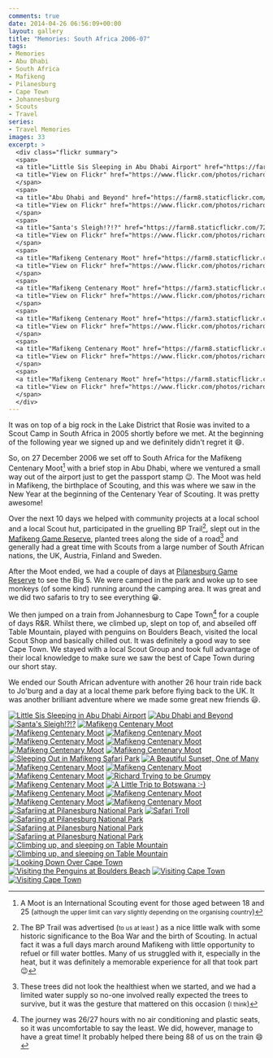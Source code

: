 ```yaml
---
comments: true
date: 2014-04-26 06:56:09+00:00
layout: gallery
title: "Memories: South Africa 2006-07"
tags:
- Memories
- Abu Dhabi
- South Africa
- Mafikeng
- Pilanesburg
- Cape Town
- Johannesburg
- Scouts
- Travel
series: 
- Travel Memories
images: 33
excerpt: >
  <div class="flickr summary">
  <span>
  <a title="Little Sis Sleeping in Abu Dhabi Airport" href="https://farm8.staticflickr.com/7028/13932366814_56cf313055_b.jpg" class="image cboxElement" rel="gallery7"><img src="https://farm8.staticflickr.com/7028/13932366814_56cf313055_q.jpg" alt="Little Sis Sleeping in Abu Dhabi Airport"></a>
  <a title="View on Flickr" href="https://www.flickr.com/photos/richard-perry/13932366814/" class="flickrlink"> </a>
  </span>
  <span>
  <a title="Abu Dhabi and Beyond" href="https://farm8.staticflickr.com/7175/13908820042_be05742098_b.jpg" class="image cboxElement" rel="gallery7"><img src="https://farm8.staticflickr.com/7175/13908820042_be05742098_q.jpg" alt="Abu Dhabi and Beyond"></a>
  <a title="View on Flickr" href="https://www.flickr.com/photos/richard-perry/13908820042/" class="flickrlink"> </a>
  </span>
  <span>
  <a title="Santa's Sleigh!?!?" href="https://farm8.staticflickr.com/7272/13908816961_305519be53_b.jpg" class="image cboxElement" rel="gallery7"><img src="https://farm8.staticflickr.com/7272/13908816961_305519be53_q.jpg" alt="Santa's Sleigh!?!?"></a>
  <a title="View on Flickr" href="https://www.flickr.com/photos/richard-perry/13908816961/" class="flickrlink"> </a>
  </span>
  <span>
  <a title="Mafikeng Centenary Moot" href="https://farm8.staticflickr.com/7096/13908823611_e53329b135_b.jpg" class="image cboxElement" rel="gallery7"><img src="https://farm8.staticflickr.com/7096/13908823611_e53329b135_q.jpg" alt="Mafikeng Centenary Moot"></a>
  <a title="View on Flickr" href="https://www.flickr.com/photos/richard-perry/13908823611/" class="flickrlink"> </a>
  </span>
  <span>
  <a title="Mafikeng Centenary Moot" href="https://farm3.staticflickr.com/2905/13908828361_d7fc396ce8_b.jpg" class="image cboxElement" rel="gallery7"><img src="https://farm3.staticflickr.com/2905/13908828361_d7fc396ce8_q.jpg" alt="Mafikeng Centenary Moot"></a>
  <a title="View on Flickr" href="https://www.flickr.com/photos/richard-perry/13908828361/" class="flickrlink"> </a>
  </span>
  <span>
  <a title="Mafikeng Centenary Moot" href="https://farm3.staticflickr.com/2921/13932396594_e3635d4204_b.jpg" class="image cboxElement" rel="gallery7"><img src="https://farm3.staticflickr.com/2921/13932396594_e3635d4204_q.jpg" alt="Mafikeng Centenary Moot"></a>
  <a title="View on Flickr" href="https://www.flickr.com/photos/richard-perry/13932396594/" class="flickrlink"> </a>
  </span>
  <span>
  <a title="Mafikeng Centenary Moot" href="https://farm8.staticflickr.com/7048/13932400804_875d828a19_b.jpg" class="image cboxElement" rel="gallery7"><img src="https://farm8.staticflickr.com/7048/13932400804_875d828a19_q.jpg" alt="Mafikeng Centenary Moot"></a>
  <a title="View on Flickr" href="https://www.flickr.com/photos/richard-perry/13932400804/" class="flickrlink"> </a>
  </span>
  <span>
  <a title="Mafikeng Centenary Moot" href="https://farm8.staticflickr.com/7136/13908843651_fa9611370d_b.jpg" class="image cboxElement" rel="gallery7"><img src="https://farm8.staticflickr.com/7136/13908843651_fa9611370d_q.jpg" alt="Mafikeng Centenary Moot"></a>
  <a title="View on Flickr" href="https://www.flickr.com/photos/richard-perry/13908843651/" class="flickrlink"> </a>
  </span>
  </div>
---
```


It was on top of a big rock in the Lake District that Rosie was invited to a Scout Camp in South
Africa in 2005 shortly before we met. At the beginning of the following year we signed up and we
definitely didn't regret it :smile:. 

So, on 27 December 2006 we set off to South Africa for the Mafikeng Centenary Moot[^1] with a brief
stop in Abu Dhabi, where we ventured a small way out of the airport just to get the passport stamp
:wink:. The Moot was held in Mafikeng, the birthplace of Scouting, and this was where we saw in the
New Year at the beginning of the Centenary Year of Scouting. It was pretty awesome! 

Over the next 10 days we helped with community projects at a local school and a local Scout hut,
participated in the gruelling BP Trail[^2], slept out in the [Mafikeng Game Reserve][maf], planted
trees along the side of a road[^3] and generally had a great time with Scouts from a large number of
South African nations, the UK, Austria, Finland and Sweden. 

After the Moot ended, we had a couple of days at [Pilanesburg Game Reserve][pil] to see the Big 5.
We were camped in the park and woke up to see monkeys (of some kind) running around the camping
area. It was great and we did two safaris to try to see everything :grinning:.

We then jumped on a train from Johannesburg to Cape Town[^4] for a couple of days R&R. Whilst there,
we climbed up, slept on top of, and abseiled off Table Mountain, played with penguins on Boulders
Beach, visited the local Scout Shop and basically chilled out. It was definitely a good way to see
Cape Town. We stayed with a local Scout Group and took full advantage of their local knowledge to
make sure we saw the best of Cape Town during our short stay. 

We ended our South African adventure with another 26 hour train ride back to Jo'burg and a day at a
local theme park before flying back to the UK. It was another brilliant adventure where we made some
great new friends :smiley:.

[^1]: A Moot is an International Scouting event for those aged between 18 and 25 (<small>although the upper limit can vary slightly depending on the organising country</small>)
[^2]: The BP Trail was advertised (<small>to us at least </small>) as a nice little walk with some historic significance to the Boa War and the birth of Scouting. In actual fact it was a full days march around Mafikeng with little opportunity to refuel or fill water bottles. Many of us struggled with it, especially in the heat, but it was definitely a memorable experience for all that took part :wink:
[^3]: These trees did not look the healthiest when we started, and we had a limited water supply so no-one involved really expected the trees to survive, but it was the gesture that mattered on this occasion (<small>I think</small>)
[^4]: The journey was 26/27 hours with no air conditioning and plastic seats, so it was uncomfortable to say the least. We did, however, manage to have a great time! It probably helped there being 88 of us on the train :smile:

<div class="flickr gallery">
<span>
<a title="Little Sis Sleeping in Abu Dhabi Airport" href="https://farm8.staticflickr.com/7028/13932366814_56cf313055_b.jpg" class="image cboxElement" rel="gallery0"><img src="https://farm8.staticflickr.com/7028/13932366814_56cf313055_q.jpg" alt="Little Sis Sleeping in Abu Dhabi Airport"></a>
<a title="View on Flickr" href="https://www.flickr.com/photos/richard-perry/13932366814/" class="flickrlink"> </a>
</span>
<span>
<a title="Abu Dhabi and Beyond" href="https://farm8.staticflickr.com/7175/13908820042_be05742098_b.jpg" class="image cboxElement" rel="gallery0"><img src="https://farm8.staticflickr.com/7175/13908820042_be05742098_q.jpg" alt="Abu Dhabi and Beyond"></a>
<a title="View on Flickr" href="https://www.flickr.com/photos/richard-perry/13908820042/" class="flickrlink"> </a>
</span>
<span>
<a title="Santa's Sleigh!?!?" href="https://farm8.staticflickr.com/7272/13908816961_305519be53_b.jpg" class="image cboxElement" rel="gallery0"><img src="https://farm8.staticflickr.com/7272/13908816961_305519be53_q.jpg" alt="Santa's Sleigh!?!?"></a>
<a title="View on Flickr" href="https://www.flickr.com/photos/richard-perry/13908816961/" class="flickrlink"> </a>
</span>
<span>
<a title="Mafikeng Centenary Moot" href="https://farm8.staticflickr.com/7096/13908823611_e53329b135_b.jpg" class="image cboxElement" rel="gallery0"><img src="https://farm8.staticflickr.com/7096/13908823611_e53329b135_q.jpg" alt="Mafikeng Centenary Moot"></a>
<a title="View on Flickr" href="https://www.flickr.com/photos/richard-perry/13908823611/" class="flickrlink"> </a>
</span>
<span>
<a title="Mafikeng Centenary Moot" href="https://farm3.staticflickr.com/2905/13908828361_d7fc396ce8_b.jpg" class="image cboxElement" rel="gallery0"><img src="https://farm3.staticflickr.com/2905/13908828361_d7fc396ce8_q.jpg" alt="Mafikeng Centenary Moot"></a>
<a title="View on Flickr" href="https://www.flickr.com/photos/richard-perry/13908828361/" class="flickrlink"> </a>
</span>
<span>
<a title="Mafikeng Centenary Moot" href="https://farm3.staticflickr.com/2921/13932396594_e3635d4204_b.jpg" class="image cboxElement" rel="gallery0"><img src="https://farm3.staticflickr.com/2921/13932396594_e3635d4204_q.jpg" alt="Mafikeng Centenary Moot"></a>
<a title="View on Flickr" href="https://www.flickr.com/photos/richard-perry/13932396594/" class="flickrlink"> </a>
</span>
<span>
<a title="Mafikeng Centenary Moot" href="https://farm8.staticflickr.com/7048/13932400804_875d828a19_b.jpg" class="image cboxElement" rel="gallery0"><img src="https://farm8.staticflickr.com/7048/13932400804_875d828a19_q.jpg" alt="Mafikeng Centenary Moot"></a>
<a title="View on Flickr" href="https://www.flickr.com/photos/richard-perry/13932400804/" class="flickrlink"> </a>
</span>
<span>
<a title="Mafikeng Centenary Moot" href="https://farm8.staticflickr.com/7136/13908843651_fa9611370d_b.jpg" class="image cboxElement" rel="gallery0"><img src="https://farm8.staticflickr.com/7136/13908843651_fa9611370d_q.jpg" alt="Mafikeng Centenary Moot"></a>
<a title="View on Flickr" href="https://www.flickr.com/photos/richard-perry/13908843651/" class="flickrlink"> </a>
</span>
<span>
<a title="Mafikeng Centenary Moot" href="https://farm4.staticflickr.com/3709/13932023033_1e4fdb2978_b.jpg" class="image cboxElement" rel="gallery0"><img src="https://farm4.staticflickr.com/3709/13932023033_1e4fdb2978_q.jpg" alt="Mafikeng Centenary Moot"></a>
<a title="View on Flickr" href="https://www.flickr.com/photos/richard-perry/13932023033/" class="flickrlink"> </a>
</span>
<span>
<a title="Mafikeng Centenary Moot" href="https://farm8.staticflickr.com/7325/13932028513_0d62554a7a_b.jpg" class="image cboxElement" rel="gallery0"><img src="https://farm8.staticflickr.com/7325/13932028513_0d62554a7a_q.jpg" alt="Mafikeng Centenary Moot"></a>
<a title="View on Flickr" href="https://www.flickr.com/photos/richard-perry/13932028513/" class="flickrlink"> </a>
</span>
<span>
<a title="Sleeping Out in Mafikeng Safari Park" href="https://farm4.staticflickr.com/3768/13931990715_4d42784d2a_b.jpg" class="image cboxElement" rel="gallery0"><img src="https://farm4.staticflickr.com/3768/13931990715_4d42784d2a_q.jpg" alt="Sleeping Out in Mafikeng Safari Park"></a>
<a title="View on Flickr" href="https://www.flickr.com/photos/richard-perry/13931990715/" class="flickrlink"> </a>
</span>
<span>
<a title="A Beautiful Sunset, One of Many" href="https://farm6.staticflickr.com/5251/13908874246_d7fa3b1ed5_b.jpg" class="image cboxElement" rel="gallery0"><img src="https://farm6.staticflickr.com/5251/13908874246_d7fa3b1ed5_q.jpg" alt="A Beautiful Sunset, One of Many"></a>
<a title="View on Flickr" href="https://www.flickr.com/photos/richard-perry/13908874246/" class="flickrlink"> </a>
</span>
<span>
<a title="Mafikeng Centenary Moot" href="https://farm4.staticflickr.com/3796/13932049513_4669bb8744_b.jpg" class="image cboxElement" rel="gallery0"><img src="https://farm4.staticflickr.com/3796/13932049513_4669bb8744_q.jpg" alt="Mafikeng Centenary Moot"></a>
<a title="View on Flickr" href="https://www.flickr.com/photos/richard-perry/13932049513/" class="flickrlink"> </a>
</span>
<span>
<a title="Mafikeng Centenary Moot" href="https://farm4.staticflickr.com/3803/13932444314_1367e681d9_b.jpg" class="image cboxElement" rel="gallery0"><img src="https://farm4.staticflickr.com/3803/13932444314_1367e681d9_q.jpg" alt="Mafikeng Centenary Moot"></a>
<a title="View on Flickr" href="https://www.flickr.com/photos/richard-perry/13932444314/" class="flickrlink"> </a>
</span>
<span>
<a title="Mafikeng Centenary Moot" href="https://farm8.staticflickr.com/7224/13908885691_6113cd1022_b.jpg" class="image cboxElement" rel="gallery0"><img src="https://farm8.staticflickr.com/7224/13908885691_6113cd1022_q.jpg" alt="Mafikeng Centenary Moot"></a>
<a title="View on Flickr" href="https://www.flickr.com/photos/richard-perry/13908885691/" class="flickrlink"> </a>
</span>
<span>
<a title="Richard Trying to be Grumpy" href="https://farm4.staticflickr.com/3789/13908890361_d2966c40c8_b.jpg" class="image cboxElement" rel="gallery0"><img src="https://farm4.staticflickr.com/3789/13908890361_d2966c40c8_q.jpg" alt="Richard Trying to be Grumpy"></a>
<a title="View on Flickr" href="https://www.flickr.com/photos/richard-perry/13908890361/" class="flickrlink"> </a>
</span>
<span>
<a title="Mafikeng Centenary Moot" href="https://farm4.staticflickr.com/3755/13932025805_ff8da2e6b9_b.jpg" class="image cboxElement" rel="gallery0"><img src="https://farm4.staticflickr.com/3755/13932025805_ff8da2e6b9_q.jpg" alt="Mafikeng Centenary Moot"></a>
<a title="View on Flickr" href="https://www.flickr.com/photos/richard-perry/13932025805/" class="flickrlink"> </a>
</span>
<span>
<a title="A Little Trip to Botswana :-)" href="https://farm8.staticflickr.com/7038/13908911146_8afca1cf7a_b.jpg" class="image cboxElement" rel="gallery0"><img src="https://farm8.staticflickr.com/7038/13908911146_8afca1cf7a_q.jpg" alt="A Little Trip to Botswana :-)"></a>
<a title="View on Flickr" href="https://www.flickr.com/photos/richard-perry/13908911146/" class="flickrlink"> </a>
</span>
<span>
<a title="Mafikeng Centenary Moot" href="https://farm8.staticflickr.com/7432/13908910141_80ceacb919_b.jpg" class="image cboxElement" rel="gallery0"><img src="https://farm8.staticflickr.com/7432/13908910141_80ceacb919_q.jpg" alt="Mafikeng Centenary Moot"></a>
<a title="View on Flickr" href="https://www.flickr.com/photos/richard-perry/13908910141/" class="flickrlink"> </a>
</span>
<span>
<a title="Mafikeng Centenary Moot" href="https://farm3.staticflickr.com/2930/13932046155_a3a016162c_b.jpg" class="image cboxElement" rel="gallery0"><img src="https://farm3.staticflickr.com/2930/13932046155_a3a016162c_q.jpg" alt="Mafikeng Centenary Moot"></a>
<a title="View on Flickr" href="https://www.flickr.com/photos/richard-perry/13932046155/" class="flickrlink"> </a>
</span>
<span>
<a title="Mafikeng Centenary Moot" href="https://farm3.staticflickr.com/2915/13932052305_c90608854b_b.jpg" class="image cboxElement" rel="gallery0"><img src="https://farm3.staticflickr.com/2915/13932052305_c90608854b_q.jpg" alt="Mafikeng Centenary Moot"></a>
<a title="View on Flickr" href="https://www.flickr.com/photos/richard-perry/13932052305/" class="flickrlink"> </a>
</span>
<span>
<a title="Mafikeng Centenary Moot" href="https://farm4.staticflickr.com/3779/13932102233_0957db9815_b.jpg" class="image cboxElement" rel="gallery0"><img src="https://farm4.staticflickr.com/3779/13932102233_0957db9815_q.jpg" alt="Mafikeng Centenary Moot"></a>
<a title="View on Flickr" href="https://www.flickr.com/photos/richard-perry/13932102233/" class="flickrlink"> </a>
</span>
<span>
<a title="Safariing at Pilanesburg National Park" href="https://farm8.staticflickr.com/7027/13932064465_487943b6a0_b.jpg" class="image cboxElement" rel="gallery0"><img src="https://farm8.staticflickr.com/7027/13932064465_487943b6a0_q.jpg" alt="Safariing at Pilanesburg National Park"></a>
<a title="View on Flickr" href="https://www.flickr.com/photos/richard-perry/13932064465/" class="flickrlink"> </a>
</span>
<span>
<a title="Safari Troll" href="https://farm8.staticflickr.com/7095/13908947256_9b63aeb9f5_b.jpg" class="image cboxElement" rel="gallery0"><img src="https://farm8.staticflickr.com/7095/13908947256_9b63aeb9f5_q.jpg" alt="Safari Troll"></a>
<a title="View on Flickr" href="https://www.flickr.com/photos/richard-perry/13908947256/" class="flickrlink"> </a>
</span>
<span>
<a title="Safariing at Pilanesburg National Park" href="https://farm3.staticflickr.com/2904/13932508444_606952acd1_b.jpg" class="image cboxElement" rel="gallery0"><img src="https://farm3.staticflickr.com/2904/13932508444_606952acd1_q.jpg" alt="Safariing at Pilanesburg National Park"></a>
<a title="View on Flickr" href="https://www.flickr.com/photos/richard-perry/13932508444/" class="flickrlink"> </a>
</span>
<span>
<a title="Safariing at Pilanesburg National Park" href="https://farm3.staticflickr.com/2901/13908951931_fc8daea0b4_b.jpg" class="image cboxElement" rel="gallery0"><img src="https://farm3.staticflickr.com/2901/13908951931_fc8daea0b4_q.jpg" alt="Safariing at Pilanesburg National Park"></a>
<a title="View on Flickr" href="https://www.flickr.com/photos/richard-perry/13908951931/" class="flickrlink"> </a>
</span>
<span>
<a title="Safariing at Pilanesburg National Park" href="https://farm8.staticflickr.com/7331/13932523404_81abf62ab4_b.jpg" class="image cboxElement" rel="gallery0"><img src="https://farm8.staticflickr.com/7331/13932523404_81abf62ab4_q.jpg" alt="Safariing at Pilanesburg National Park"></a>
<a title="View on Flickr" href="https://www.flickr.com/photos/richard-perry/13932523404/" class="flickrlink"> </a>
</span>
<span>
<a title="Climbing up, and sleeping on Table Mountain" href="https://farm8.staticflickr.com/7266/13932531794_0022c348ac_b.jpg" class="image cboxElement" rel="gallery0"><img src="https://farm8.staticflickr.com/7266/13932531794_0022c348ac_q.jpg" alt="Climbing up, and sleeping on Table Mountain"></a>
<a title="View on Flickr" href="https://www.flickr.com/photos/richard-perry/13932531794/" class="flickrlink"> </a>
</span>
<span>
<a title="Climbing up, and sleeping on Table Mountain" href="https://farm8.staticflickr.com/7331/13932106755_331df9fdbd_b.jpg" class="image cboxElement" rel="gallery0"><img src="https://farm8.staticflickr.com/7331/13932106755_331df9fdbd_q.jpg" alt="Climbing up, and sleeping on Table Mountain"></a>
<a title="View on Flickr" href="https://www.flickr.com/photos/richard-perry/13932106755/" class="flickrlink"> </a>
</span>
<span>
<a title="Looking Down Over Cape Town" href="https://farm8.staticflickr.com/7275/13908984051_fdc80748a9_b.jpg" class="image cboxElement" rel="gallery0"><img src="https://farm8.staticflickr.com/7275/13908984051_fdc80748a9_q.jpg" alt="Looking Down Over Cape Town"></a>
<a title="View on Flickr" href="https://www.flickr.com/photos/richard-perry/13908984051/" class="flickrlink"> </a>
</span>
<span>
<a title="Visiting the Penguins at Boulders Beach" href="https://farm6.staticflickr.com/5046/13908994381_12f868037b_b.jpg" class="image cboxElement" rel="gallery0"><img src="https://farm6.staticflickr.com/5046/13908994381_12f868037b_q.jpg" alt="Visiting the Penguins at Boulders Beach"></a>
<a title="View on Flickr" href="https://www.flickr.com/photos/richard-perry/13908994381/" class="flickrlink"> </a>
</span>
<span>
<a title="Visiting Cape Town" href="https://farm8.staticflickr.com/7366/13909010256_aef9191fd8_b.jpg" class="image cboxElement" rel="gallery0"><img src="https://farm8.staticflickr.com/7366/13909010256_aef9191fd8_q.jpg" alt="Visiting Cape Town"></a>
<a title="View on Flickr" href="https://www.flickr.com/photos/richard-perry/13909010256/" class="flickrlink"> </a>
</span>
<span>
<a title="Visiting Cape Town" href="https://farm8.staticflickr.com/7320/13932141005_1f61006acd_b.jpg" class="image cboxElement" rel="gallery0"><img src="https://farm8.staticflickr.com/7320/13932141005_1f61006acd_q.jpg" alt="Visiting Cape Town"></a>
<a title="View on Flickr" href="https://www.flickr.com/photos/richard-perry/13932141005/" class="flickrlink"> </a>
</span>
</div>

[maf]: //www.parksnorthwest.co.za/mafikeng_reserve/ "Mafikeng Game Reserve"
[pil]: //www.pilanesberg-game-reserve.co.za/ "Pilanesburg Game Reserve"